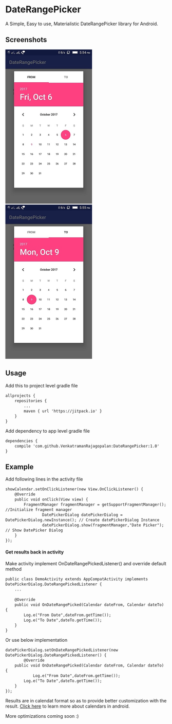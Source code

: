 # DateRangePicker
A Simple, Easy to use, Materialistic DateRangePicker library for Android.

## Screenshots
![Screenshot 1](/screenshots/screenshot1.jpeg?raw=true "From Date")   ![Screenshot 2](/screenshots/screenshot2.jpeg?raw=true "To Date")

## Usage
Add this to project level gradle file
```
allprojects {
	repositories {
		...
		maven { url 'https://jitpack.io' }
	}
}
```
Add dependency to app level gradle file
```
dependencies {
	compile 'com.github.VenkatramanRajagopalan:DateRangePicker:1.0'
}
```
## Example
Add following lines in the activity file
```
showCalendar.setOnClickListener(new View.OnClickListener() {
	@Override
	public void onClick(View view) {
		FragmentManager fragmentManager = getSupportFragmentManager(); //Initialize fragment manager
                DatePickerDialog datePickerDialog = DatePickerDialog.newInstance(); // Create datePickerDialog Instance 
                datePickerDialog.show(fragmentManager,"Date Picker"); // Show DatePicker Dialog
	}
});

```
#### Get results back in activity

Make activity implement OnDateRangePickedListener() and override default method
```
public class DemoActivity extends AppCompatActivity implements DatePickerDialog.DateRangePickedListener {
	...
	
	@Override
	public void OnDateRangePicked(Calendar dateFrom, Calendar dateTo) {
		Log.e("From Date",dateFrom.getTime());
		Log.e("To Date",dateTo.getTime());
	}
}
```

Or use below implementation
```
datePickerDialog.setOnDateRangePickedListener(new DatePickerDialog.DateRangePickedListener() {
        @Override
	public void OnDateRangePicked(Calendar dateFrom, Calendar dateTo) {
        	Log.e("From Date",dateFrom.getTime());
		Log.e("To Date",dateTo.getTime());   
	}
});
```
Results are in calendat format so as to provide better customization with the result. [Click here](https://developer.android.com/reference/java/util/Calendar.html "Calendar Android") to learn more about calendars in android.

More optimizations coming soon :)
